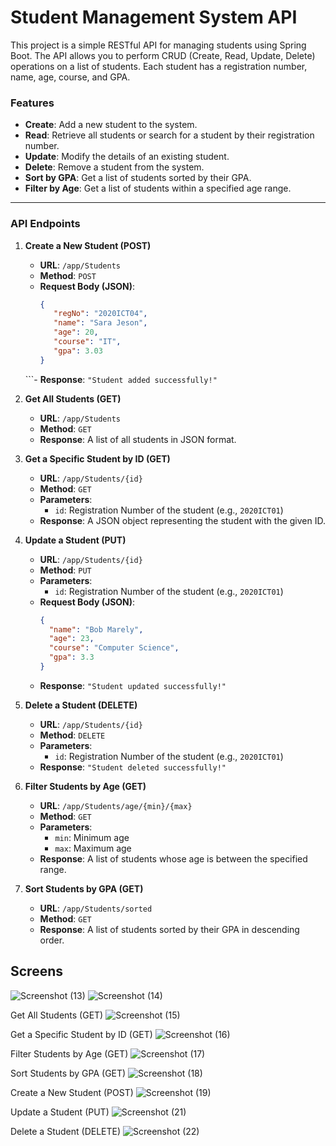 

# Student Management System API

This project is a simple RESTful API for managing students using Spring Boot. The API allows you to perform CRUD (Create, Read, Update, Delete) operations on a list of students. Each student has a registration number, name, age, course, and GPA.

### Features
- **Create**: Add a new student to the system.
- **Read**: Retrieve all students or search for a student by their registration number.
- **Update**: Modify the details of an existing student.
- **Delete**: Remove a student from the system.
- **Sort by GPA**: Get a list of students sorted by their GPA.
- **Filter by Age**: Get a list of students within a specified age range.

---

### API Endpoints

1. **Create a New Student (POST)**
   - **URL**: `/app/Students`
   - **Method**: `POST`
   - **Request Body (JSON)**:
     ```json
     {
        "regNo": "2020ICT04",
        "name": "Sara Jeson",
        "age": 20,
        "course": "IT",
        "gpa": 3.03
     }
    ```- **Response**: `"Student added successfully!"`

3. **Get All Students (GET)**
   - **URL**: `/app/Students`
   - **Method**: `GET`
   - **Response**: A list of all students in JSON format.

4. **Get a Specific Student by ID (GET)**
   - **URL**: `/app/Students/{id}`
   - **Method**: `GET`
   - **Parameters**:
     - `id`: Registration Number of the student (e.g., `2020ICT01`)
   - **Response**: A JSON object representing the student with the given ID.

5. **Update a Student (PUT)**
   - **URL**: `/app/Students/{id}`
   - **Method**: `PUT`
   - **Parameters**:
     - `id`: Registration Number of the student (e.g., `2020ICT01`)
   - **Request Body (JSON)**:
     ```json
     {
       "name": "Bob Marely",
       "age": 23,
       "course": "Computer Science",
       "gpa": 3.3
     }
     ```
   - **Response**: `"Student updated successfully!"`

6. **Delete a Student (DELETE)**
   - **URL**: `/app/Students/{id}`
   - **Method**: `DELETE`
   - **Parameters**:
     - `id`: Registration Number of the student (e.g., `2020ICT01`)
   - **Response**: `"Student deleted successfully!"`

7. **Filter Students by Age (GET)**
   - **URL**: `/app/Students/age/{min}/{max}`
   - **Method**: `GET`
   - **Parameters**:
     - `min`: Minimum age
     - `max`: Maximum age
   - **Response**: A list of students whose age is between the specified range.

8. **Sort Students by GPA (GET)**
   - **URL**: `/app/Students/sorted`
   - **Method**: `GET`
   - **Response**: A list of students sorted by their GPA in descending order.

## Screens
![Screenshot (13)](https://github.com/user-attachments/assets/4656dea9-15bc-41b6-937f-c895bd47d41f)
![Screenshot (14)](https://github.com/user-attachments/assets/06a1525b-0ead-4f7b-a653-0551a42857d0)

Get All Students (GET)
![Screenshot (15)](https://github.com/user-attachments/assets/77e55c33-3247-4636-97f0-2938647a15ec)

Get a Specific Student by ID (GET)
![Screenshot (16)](https://github.com/user-attachments/assets/df9b0633-7f84-4fbf-afc6-be7f5452ca5f)

Filter Students by Age (GET)
![Screenshot (17)](https://github.com/user-attachments/assets/728704a2-3e89-4f3b-9dbe-85e180d56e49)

Sort Students by GPA (GET)
![Screenshot (18)](https://github.com/user-attachments/assets/f8d75730-6bc2-4504-a769-23c78fc181d0)

Create a New Student (POST)
![Screenshot (19)](https://github.com/user-attachments/assets/75270b5a-61aa-4914-a224-c9da56ccf2b8)

Update a Student (PUT)
![Screenshot (21)](https://github.com/user-attachments/assets/90533930-1a94-435a-b6c8-83f4041b91ed)

Delete a Student (DELETE)
![Screenshot (22)](https://github.com/user-attachments/assets/9c9031ec-93e3-401f-a8c3-6f0d9c287694)

